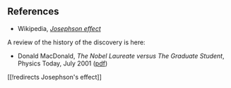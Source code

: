


	
## References

* Wikipedia, _[Josephson effect](http://en.wikipedia.org/wiki/Josephson_effect)_

A review of the history of the discovery is here:
 
* Donald MacDonald, _The Nobel Laureate versus The Graduate Student_, Physics Today, July 2001 ([pdf](http://www.physics.umd.edu/courses/Phys798S/anlage/Phys798SAnlageSpring06/Josephson%20Physics%20Today%205153075.pdf))

[[!redirects Josephson's effect]]